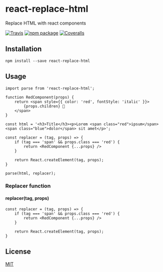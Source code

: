# react-replace-html

Replace HTML with react components

[![Travis][build-badge]][build]
[![npm package][npm-badge]][npm]
[![Coveralls][coveralls-badge]][coveralls]

[build-badge]: https://img.shields.io/travis/user/repo/master.png?style=flat-square
[build]: https://travis-ci.org/github/lucasreppewelander/react-html-parser
[npm-badge]: https://img.shields.io/npm/v/npm-package.png?style=flat-square
[npm]: https://www.npmjs.org/package/npm-package
[coveralls-badge]: https://img.shields.io/coveralls/user/repo/master.png?style=flat-square
[coveralls]: https://coveralls.io/github/lucasreppewelander/react-html-parser

## Installation

```
npm install --save react-replace-html
```

## Usage

```
import parse from 'react-replace-html';

function RedComponent(props) {
	return <span style={{ color: 'red', fontStyle: 'italic' }}>
		{props.children} 🍕
	</span>
}

const html = '<h3>Title</h3><p>Lorem <span class="red">ipsum</span> <span class="blue">dolor</span> sit amet</p>';

const replacer = (tag, props) => {
	if (tag === 'span' && props.class === 'red') {
		return <RedComponent {...props} />
	}

	return React.createElement(tag, props);
}

parse(html, replacer);
```

### Replacer function

#### replacer(tag, props)

```
const replacer = (tag, props) => {
	if (tag === 'span' && props.class === 'red') {
		return <RedComponent {...props} />
	}

	return React.createElement(tag, props);
}
```

## License

[MIT](https://github.com/lucasreppewelander/react-html-parser/blob/main/LICENSE)
